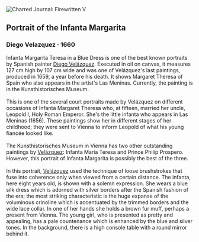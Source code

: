 <div class="artwork-of-the-day">
  <div class="container">
    <div class="img-wrapper">
      <img
        src="https://uploads7.wikiart.org/00115/images/diego-velazquez/5e532c61b3f1e7e34c6dc6646343ba0d.jpg!Large.jpg"
        alt="Charred Journal: Firewritten V" />
    </div>
    <div class="artwork-detail">
      <div class="artwork-origin"> 
        <h2 class="artwork-name">Portrait of the Infanta Margarita</h2>
        <h3 class="artist">
          Diego Velazquez
                    ·  1660
        </h3>
      </div>
      <p class="description">
        <span class="artwork-description-text ng-binding" ng-bind-html="viewModel.ArtworkOfTheDay.Description | unsafe">Infanta Margarita Teresa in a Blue Dress is one of the best known portraits by Spanish painter <a target="_blank" href="/en/diego-velazquez">Diego Velázquez</a>. Executed in oil on canvas, it measures 127 cm high by 107 cm wide and was one of Velázquez's last paintings, produced in 1659, a year before his death. It shows Margaret Theresa of Spain who also appears in the artist's Las Meninas. Currently, the painting is in the Kunsthistorisches Museum.
<br>
<br>This is one of the several court portraits made by Velázquez on different occasions of Infanta Margaret Theresa who, at fifteen, married her uncle, Leopold I, Holy Roman Emperor. She's the little infanta who appears in Las Meninas (1656). These paintings show her in different stages of her childhood; they were sent to Vienna to inform Leopold of what his young fiancée looked like.
<br>
<br>The Kunsthistorisches Museum in Vienna has two other outstanding paintings by <a target="_blank" href="/en/diego-velazquez">Velázquez</a>: Infanta Maria Teresa and Prince Philip Prospero. However, this portrait of Infanta Margarita is possibly the best of the three.
<br>
<br>In this portrait, <a target="_blank" href="/en/diego-velazquez">Velázquez</a> used the technique of loose brushstrokes that fuse into coherence only when viewed from a certain distance. The infanta, here eight years old, is shown with a solemn expression. She wears a blue silk dress which is adorned with silver borders after the Spanish fashion of the era; the most striking characteristic is the huge expanse of the voluminous crinoline which is accentuated by the trimmed borders and the wide lace collar. In one of her hands she holds a brown fur muff, perhaps a present from Vienna. The young girl, who is presented as pretty and appealing, has a pale countenance which is enhanced by the blue and silver tones. In the background, there is a high console table with a round mirror behind it.</span>
                        <div class="text-shadow-container" ng-show="showShadow" style=""></div>
      </p>
    </div>
  </div>

</div>
